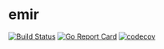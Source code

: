 # emir

[![Build Status](https://travis-ci.com/emirmuminoglu/emir.svg?branch=master)](https://travis-ci.com/emirmuminoglu/emir)
[![Go Report Card](https://goreportcard.com/badge/github.com/emirmuminoglu/emir)](https://goreportcard.com/report/github.com/emirmuminoglu/emir)
[![codecov](https://codecov.io/gh/emirmuminoglu/emir/branch/master/graph/badge.svg?token=M0IH7CMZNS)](https://codecov.io/gh/emirmuminoglu/emir)
